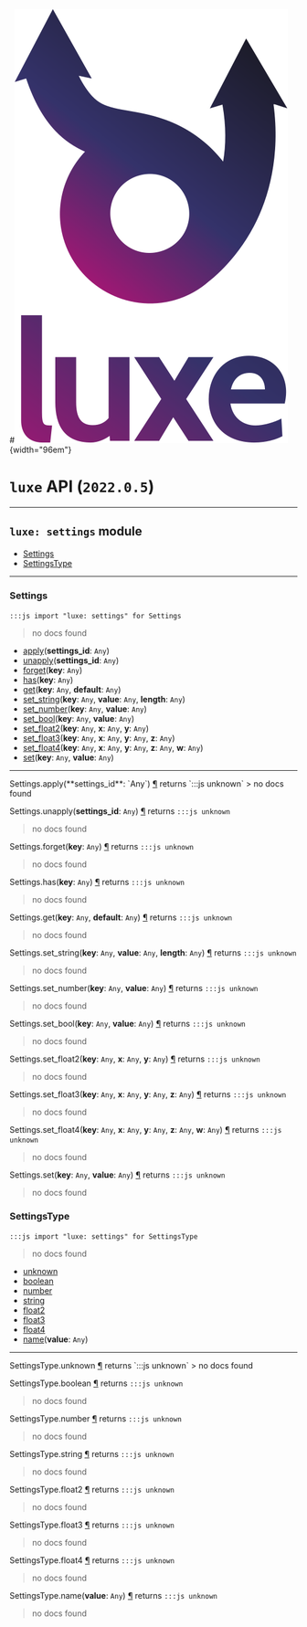 #![](../../../../images/luxe-dark.svg){width="96em"}

# `luxe` API (`2022.0.5`)  


---

## `luxe: settings` module

- [Settings](#settings)   
- [SettingsType](#settingstype)   

---

### Settings
`:::js import "luxe: settings" for Settings`
> no docs found

- [apply](#Settings.apply)(**settings_id**: `Any`)
- [unapply](#Settings.unapply)(**settings_id**: `Any`)
- [forget](#Settings.forget)(**key**: `Any`)
- [has](#Settings.has)(**key**: `Any`)
- [get](#Settings.get+2)(**key**: `Any`, **default**: `Any`)
- [set_string](#Settings.set_string+3)(**key**: `Any`, **value**: `Any`, **length**: `Any`)
- [set_number](#Settings.set_number+2)(**key**: `Any`, **value**: `Any`)
- [set_bool](#Settings.set_bool+2)(**key**: `Any`, **value**: `Any`)
- [set_float2](#Settings.set_float2+3)(**key**: `Any`, **x**: `Any`, **y**: `Any`)
- [set_float3](#Settings.set_float3+4)(**key**: `Any`, **x**: `Any`, **y**: `Any`, **z**: `Any`)
- [set_float4](#Settings.set_float4+5)(**key**: `Any`, **x**: `Any`, **y**: `Any`, **z**: `Any`, **w**: `Any`)
- [set](#Settings.set+2)(**key**: `Any`, **value**: `Any`)

<hr/>
<endpoint module="luxe: settings" class="Settings" signature="apply(settings_id : Any)"></endpoint>
<signature id="Settings.apply">Settings.apply(**settings_id**: `Any`)
<a class="headerlink" href="#Settings.apply" title="Permanent link">¶</a></signature>
<span class='api_ret'>returns</span> `:::js unknown`
> no docs found   

<endpoint module="luxe: settings" class="Settings" signature="unapply(settings_id : Any)"></endpoint>
<signature id="Settings.unapply">Settings.unapply(**settings_id**: `Any`)
<a class="headerlink" href="#Settings.unapply" title="Permanent link">¶</a></signature>
<span class='api_ret'>returns</span> `:::js unknown`
> no docs found   

<endpoint module="luxe: settings" class="Settings" signature="forget(key : Any)"></endpoint>
<signature id="Settings.forget">Settings.forget(**key**: `Any`)
<a class="headerlink" href="#Settings.forget" title="Permanent link">¶</a></signature>
<span class='api_ret'>returns</span> `:::js unknown`
> no docs found   

<endpoint module="luxe: settings" class="Settings" signature="has(key : Any)"></endpoint>
<signature id="Settings.has">Settings.has(**key**: `Any`)
<a class="headerlink" href="#Settings.has" title="Permanent link">¶</a></signature>
<span class='api_ret'>returns</span> `:::js unknown`
> no docs found   

<endpoint module="luxe: settings" class="Settings" signature="get(key : Any, default : Any)"></endpoint>
<signature id="Settings.get+2">Settings.get(**key**: `Any`, **default**: `Any`)
<a class="headerlink" href="#Settings.get+2" title="Permanent link">¶</a></signature>
<span class='api_ret'>returns</span> `:::js unknown`
> no docs found   

<endpoint module="luxe: settings" class="Settings" signature="set_string(key : Any, value : Any, length : Any)"></endpoint>
<signature id="Settings.set_string+3">Settings.set_string(**key**: `Any`, **value**: `Any`, **length**: `Any`)
<a class="headerlink" href="#Settings.set_string+3" title="Permanent link">¶</a></signature>
<span class='api_ret'>returns</span> `:::js unknown`
> no docs found   

<endpoint module="luxe: settings" class="Settings" signature="set_number(key : Any, value : Any)"></endpoint>
<signature id="Settings.set_number+2">Settings.set_number(**key**: `Any`, **value**: `Any`)
<a class="headerlink" href="#Settings.set_number+2" title="Permanent link">¶</a></signature>
<span class='api_ret'>returns</span> `:::js unknown`
> no docs found   

<endpoint module="luxe: settings" class="Settings" signature="set_bool(key : Any, value : Any)"></endpoint>
<signature id="Settings.set_bool+2">Settings.set_bool(**key**: `Any`, **value**: `Any`)
<a class="headerlink" href="#Settings.set_bool+2" title="Permanent link">¶</a></signature>
<span class='api_ret'>returns</span> `:::js unknown`
> no docs found   

<endpoint module="luxe: settings" class="Settings" signature="set_float2(key : Any, x : Any, y : Any)"></endpoint>
<signature id="Settings.set_float2+3">Settings.set_float2(**key**: `Any`, **x**: `Any`, **y**: `Any`)
<a class="headerlink" href="#Settings.set_float2+3" title="Permanent link">¶</a></signature>
<span class='api_ret'>returns</span> `:::js unknown`
> no docs found   

<endpoint module="luxe: settings" class="Settings" signature="set_float3(key : Any, x : Any, y : Any, z : Any)"></endpoint>
<signature id="Settings.set_float3+4">Settings.set_float3(**key**: `Any`, **x**: `Any`, **y**: `Any`, **z**: `Any`)
<a class="headerlink" href="#Settings.set_float3+4" title="Permanent link">¶</a></signature>
<span class='api_ret'>returns</span> `:::js unknown`
> no docs found   

<endpoint module="luxe: settings" class="Settings" signature="set_float4(key : Any, x : Any, y : Any, z : Any, w : Any)"></endpoint>
<signature id="Settings.set_float4+5">Settings.set_float4(**key**: `Any`, **x**: `Any`, **y**: `Any`, **z**: `Any`, **w**: `Any`)
<a class="headerlink" href="#Settings.set_float4+5" title="Permanent link">¶</a></signature>
<span class='api_ret'>returns</span> `:::js unknown`
> no docs found   

<endpoint module="luxe: settings" class="Settings" signature="set(key : Any, value : Any)"></endpoint>
<signature id="Settings.set+2">Settings.set(**key**: `Any`, **value**: `Any`)
<a class="headerlink" href="#Settings.set+2" title="Permanent link">¶</a></signature>
<span class='api_ret'>returns</span> `:::js unknown`
> no docs found   

### SettingsType
`:::js import "luxe: settings" for SettingsType`
> no docs found

- [unknown](#SettingsType.unknown)
- [boolean](#SettingsType.boolean)
- [number](#SettingsType.number)
- [string](#SettingsType.string)
- [float2](#SettingsType.float2)
- [float3](#SettingsType.float3)
- [float4](#SettingsType.float4)
- [name](#SettingsType.name)(**value**: `Any`)

<hr/>
<endpoint module="luxe: settings" class="SettingsType" signature="unknown"></endpoint>
<signature id="SettingsType.unknown">SettingsType.unknown
<a class="headerlink" href="#SettingsType.unknown" title="Permanent link">¶</a></signature>
<span class='api_ret'>returns</span> `:::js unknown`
> no docs found   

<endpoint module="luxe: settings" class="SettingsType" signature="boolean"></endpoint>
<signature id="SettingsType.boolean">SettingsType.boolean
<a class="headerlink" href="#SettingsType.boolean" title="Permanent link">¶</a></signature>
<span class='api_ret'>returns</span> `:::js unknown`
> no docs found   

<endpoint module="luxe: settings" class="SettingsType" signature="number"></endpoint>
<signature id="SettingsType.number">SettingsType.number
<a class="headerlink" href="#SettingsType.number" title="Permanent link">¶</a></signature>
<span class='api_ret'>returns</span> `:::js unknown`
> no docs found   

<endpoint module="luxe: settings" class="SettingsType" signature="string"></endpoint>
<signature id="SettingsType.string">SettingsType.string
<a class="headerlink" href="#SettingsType.string" title="Permanent link">¶</a></signature>
<span class='api_ret'>returns</span> `:::js unknown`
> no docs found   

<endpoint module="luxe: settings" class="SettingsType" signature="float2"></endpoint>
<signature id="SettingsType.float2">SettingsType.float2
<a class="headerlink" href="#SettingsType.float2" title="Permanent link">¶</a></signature>
<span class='api_ret'>returns</span> `:::js unknown`
> no docs found   

<endpoint module="luxe: settings" class="SettingsType" signature="float3"></endpoint>
<signature id="SettingsType.float3">SettingsType.float3
<a class="headerlink" href="#SettingsType.float3" title="Permanent link">¶</a></signature>
<span class='api_ret'>returns</span> `:::js unknown`
> no docs found   

<endpoint module="luxe: settings" class="SettingsType" signature="float4"></endpoint>
<signature id="SettingsType.float4">SettingsType.float4
<a class="headerlink" href="#SettingsType.float4" title="Permanent link">¶</a></signature>
<span class='api_ret'>returns</span> `:::js unknown`
> no docs found   

<endpoint module="luxe: settings" class="SettingsType" signature="name(value : Any)"></endpoint>
<signature id="SettingsType.name">SettingsType.name(**value**: `Any`)
<a class="headerlink" href="#SettingsType.name" title="Permanent link">¶</a></signature>
<span class='api_ret'>returns</span> `:::js unknown`
> no docs found   

